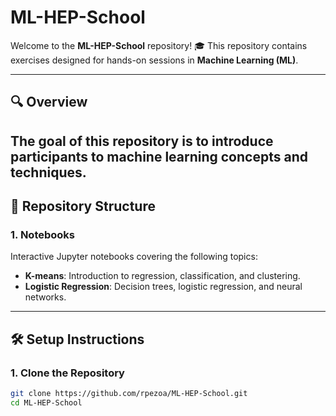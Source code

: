 # ML-HEP-School

Welcome to the **ML-HEP-School** repository! 🎓 This repository contains exercises designed for hands-on sessions in **Machine Learning (ML)**.

---

## 🔍 Overview

The goal of this repository is to introduce participants to machine learning concepts and techniques.
---

## 📂 Repository Structure

### **1. Notebooks**
Interactive Jupyter notebooks covering the following topics:
- **K-means**: Introduction to regression, classification, and clustering.
- **Logistic Regression**: Decision trees, logistic regression, and neural networks.

---

## 🛠️ Setup Instructions

### **1. Clone the Repository**
```bash
git clone https://github.com/rpezoa/ML-HEP-School.git
cd ML-HEP-School
